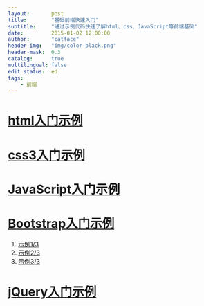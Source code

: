 ```yaml
---
layout:       post
title:        "基础前端快速入门"
subtitle:     "通过示例代码快速了解html、css、JavaScript等前端基础"
date:         2015-01-02 12:00:00
author:       "catface"
header-img:   "img/color-black.png"
header-mask:  0.3
catalog:      true
multilingual: false
edit status:  ed
tags:
    - 前端
---
```

# [html入门示例](http://catface.cc/resume/demo_html.html)

# [css3入门示例]()

# [JavaScript入门示例]()

# [Bootstrap入门示例]()

1. [示例1/3](http://catface.cc/resume/h5_index_bootstrap_1.html)
1. [示例2/3](http://catface.cc/resume/h5_index_bootstrap_2.html)
1. [示例3/3](http://catface.cc/resume/h5_index_bootstrap_3.html)

# [jQuery入门示例]()
